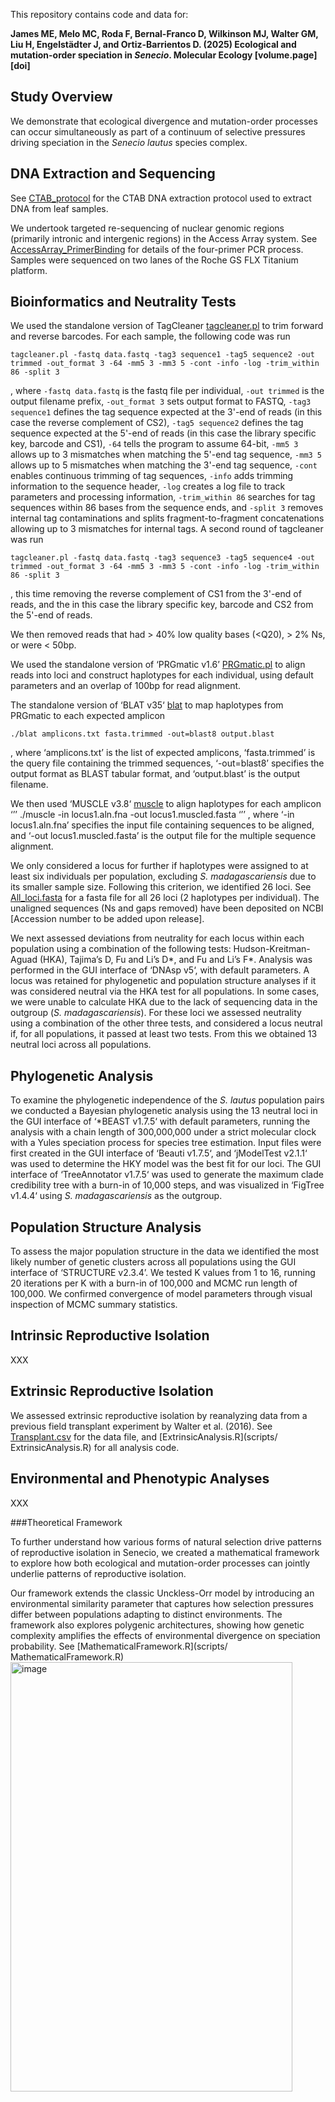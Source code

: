 This repository contains code and data for:

**James ME, Melo MC, Roda F, Bernal-Franco D, Wilkinson MJ, Walter GM, Liu H, Engelstädter J, and Ortiz-Barrientos D. (2025) Ecological and mutation-order speciation in *Senecio*. Molecular Ecology [volume.page] [doi]**

## Study Overview

We demonstrate that ecological divergence and mutation-order processes can occur simultaneously as part of a continuum of selective pressures driving speciation in the *Senecio lautus* species complex.

## DNA Extraction and Sequencing

See [CTAB_protocol](laboratory/CTAB_protocol.docx) for the CTAB DNA extraction protocol used to extract DNA from leaf samples.

We undertook targeted re-sequencing of nuclear genomic regions (primarily intronic and intergenic regions) in the Access Array system. See [AccessArray_PrimerBinding](laboratory/AccessArray_PrimerBinding.docx) for details of the four-primer PCR process. Samples were sequenced on two lanes of the Roche GS FLX Titanium platform.

## Bioinformatics and Neutrality Tests

We used the standalone version of TagCleaner [tagcleaner.pl](scripts/tagcleaner.pl)
to trim forward and reverse barcodes. For each sample, the following code was run

```
tagcleaner.pl -fastq data.fastq -tag3 sequence1 -tag5 sequence2 -out trimmed -out_format 3 -64 -mm5 3 -mm3 5 -cont -info -log -trim_within 86 -split 3

```
, where `-fastq data.fastq` is the fastq file per individual, `-out trimmed` is the output filename prefix, `-out_format 3` sets output format to FASTQ, `-tag3 sequence1` defines the tag sequence expected at the 3'-end of reads (in this case the reverse complement of CS2), `-tag5 sequence2` defines the tag sequence expected at the 5'-end of reads (in this case the library specific key, barcode and CS1), `-64` tells the program to assume 64-bit, `-mm5 3` allows up to 3 mismatches when matching the 5'-end tag sequence, `-mm3 5` allows up to 5 mismatches when matching the 3'-end tag sequence, `-cont` enables continuous trimming of tag sequences, `-info` adds trimming information to the sequence header, `-log` creates a log file to track parameters and processing information, `-trim_within 86` searches for tag sequences within 86 bases from the sequence ends, and `-split 3` removes internal tag contaminations and splits fragment-to-fragment concatenations allowing up to 3 mismatches for internal tags.
A second round of tagcleaner was run
```
tagcleaner.pl -fastq data.fastq -tag3 sequence3 -tag5 sequence4 -out trimmed -out_format 3 -64 -mm5 3 -mm3 5 -cont -info -log -trim_within 86 -split 3
```
, this time removing the reverse complement of CS1 from the 3'-end of reads, and the 
in this case the library specific key, barcode and CS2 from the 5'-end of reads.

We then removed reads that had > 40% low quality bases (<Q20), > 2% Ns, or were < 50bp. 

We used the standalone version of ‘PRGmatic v1.6’ [PRGmatic.pl](scripts/PRGmatic.pl) to align reads into loci and construct haplotypes for each individual, using default parameters and an overlap of 100bp for read alignment.

The standalone version of ‘BLAT v35‘ [blat](scripts/blat) to map haplotypes from PRGmatic to each expected amplicon

```
./blat amplicons.txt fasta.trimmed -out=blast8 output.blast
```
, where ‘amplicons.txt’ is the list of expected amplicons, ‘fasta.trimmed’ is the query file containing the trimmed sequences, ‘-out=blast8’ specifies the output format as BLAST tabular format, and ‘output.blast’ is the output filename.

We then used ‘MUSCLE v3.8‘ [muscle](scripts/muscle) to align haplotypes for each amplicon
‘’’
./muscle -in locus1.aln.fna -out locus1.muscled.fasta
‘’’
, where ‘-in locus1.aln.fna’ specifies the input file containing sequences to be aligned, and ‘-out locus1.muscled.fasta’ is the output file for the multiple sequence alignment.

We only considered a locus for further if haplotypes were assigned to at least six individuals per population, excluding *S. madagascariensis* due to its smaller sample size. Following this criterion, we identified 26 loci. See [All_loci.fasta](data/All_loci.fasta) for a fasta file for all 26 loci (2 haplotypes per individual). The unaligned sequences (Ns and gaps removed) have been deposited on NCBI [Accession number to be added upon release]. 

We next assessed deviations from neutrality for each locus within each population using a combination of the following tests: Hudson-Kreitman-Aguad (HKA), Tajima’s D, Fu and Li’s D*, and Fu and Li’s F*. Analysis was performed in the GUI interface of ‘DNAsp v5‘, with default parameters. A locus was retained for phylogenetic and population structure analyses if it was considered neutral via the HKA test for all populations. In some cases, we were unable to calculate HKA due to the lack of sequencing data in the outgroup (*S. madagascariensis*). For these loci we assessed neutrality using a combination of the other three tests, and considered a locus neutral if, for all populations, it passed at least two tests. From this we obtained 13 neutral loci across all populations.

## Phylogenetic Analysis

To examine the phylogenetic independence of the *S. lautus* population pairs we conducted a Bayesian phylogenetic analysis using the 13 neutral loci in the GUI interface of ‘*BEAST v1.7.5‘ with default parameters, running the analysis with a chain length of 300,000,000 under a strict molecular clock with a Yules speciation process for species tree estimation. Input files were first created in the GUI interface of ‘Beauti v1.7.5‘, and ‘jModelTest v2.1.1‘ was used to determine the HKY model was the best fit for our loci. The GUI interface of ‘TreeAnnotator v1.7.5‘ was used to generate the maximum clade credibility tree with a burn-in of 10,000 steps, and was visualized in ‘FigTree v1.4.4‘ using *S. madagascariensis* as the outgroup. 

## Population Structure Analysis

To assess the major population structure in the data we identified the most likely number of genetic clusters across all populations using the GUI interface of ‘STRUCTURE v2.3.4’. We tested K values from 1 to 16, running 20 iterations per K with a burn-in of 100,000 and MCMC run length of 100,000. We confirmed convergence of model parameters through visual inspection of MCMC summary statistics.

## Intrinsic Reproductive Isolation 

XXX

## Extrinsic Reproductive Isolation

We assessed extrinsic reproductive isolation by reanalyzing data from a previous field transplant experiment by Walter et al. (2016). See [Transplant.csv](data/Transplant.csv) for the data file, and [ExtrinsicAnalysis.R](scripts/ ExtrinsicAnalysis.R) for all analysis code.

## Environmental and Phenotypic Analyses

XXX


###Theoretical Framework

To further understand how various forms of natural selection drive patterns of reproductive isolation in Senecio, we created a mathematical framework to explore how both ecological and mutation-order processes can jointly underlie patterns of reproductive isolation.

Our framework extends the classic Unckless-Orr model by introducing an environmental similarity parameter that captures how selection pressures differ between populations adapting to distinct environments. The framework also explores polygenic architectures, showing how genetic complexity amplifies the effects of environmental divergence on speciation probability. See [MathematicalFramework.R](scripts/ MathematicalFramework.R) 
<img width="451" height="687" alt="image" src="https://github.com/user-attachments/assets/e005772a-fe45-4c5c-8bd1-c41498af0e88" />
